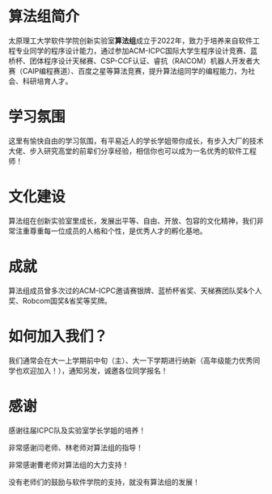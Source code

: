 # 算法组简介
太原理工大学软件学院创新实验室**算法组**成立于2022年，致力于培养来自软件工程专业同学的程序设计能力，通过参加ACM-ICPC国际大学生程序设计竞赛、蓝桥杯、团体程序设计天梯赛、CSP-CCF认证、睿抗（RAICOM）机器人开发者大赛（CAIP编程赛道）、百度之星等算法竞赛，提升算法组同学的编程能力，为社会、科研培育人才。
# 学习氛围
这里有愉快自由的学习氛围，有平易近人的学长学姐带你成长，有步入大厂的技术大佬、步入研究高堂的前辈们分享经验，相信你也可以成为一名优秀的软件工程师！ 
# 文化建设
算法组在创新实验室里成长，发展出平等、自由、开放、包容的文化精神，我们非常注重尊重每一位成员的人格和个性，是优秀人才的孵化基地。
# 成就
算法组成员曾多次过的ACM-ICPC邀请赛银牌、蓝桥杯省奖、天梯赛团队奖&个人奖、Robcom国奖&省奖等奖牌。
# 如何加入我们？
我们通常会在大一上学期前中旬（主）、大一下学期进行纳新（高年级能力优秀同学也欢迎加入！），通知另发，诚邀各位同学报名！
# 感谢
感谢往届ICPC队及实验室学长学姐的培养！

非常感谢闫老师、林老师对算法组的指导！

非常感谢曹老师对算法组的大力支持！

没有老师们的鼓励与软件学院的支持，就没有算法组的发展！
